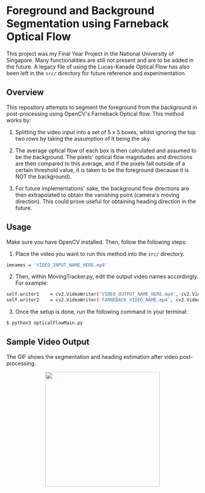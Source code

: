 # Foreground and Background Segmentation using Farneback Optical Flow

This project was my Final Year Project in the National University of Singapore. Many functionalities are still not present and are to be added in the future. A legacy file of using the Lucas-Kanade Optical Flow has also been left in the `src/` directory for future reference and experimentation.

 
## Overview
This repository attempts to segment the foreground from the background in post-processing using OpenCV's Farneback Optical flow. This method works by:

1. Splitting the video input into a set of 5 x 5 boxes, whilst ignoring the top two rows by taking the assumption of it being the sky.

2. The average optical flow of each box is then calculated and assumed to be the background. The pixels' optical flow magnitudes and directions are then compared to this average, and if the pixels fall outside of a certain threshold value, it is taken to be the foreground (because it is NOT the background).

3. For future implementations' sake, the background flow directions are then extrapolated to obtain the vanishing point (camera's moving direction). This could prove useful for obtaining heading direction in the future.

## Usage
Make sure you have OpenCV installed. Then, follow the following steps:

1. Place the video you want to run this method into the `src/` directory. 

```bash
imnames = 'VIDEO_INPUT_NAME_HERE.mp4'
```

2. Then, within MovingTracker.py, edit the output video names accordingly. For example:

``` bash
self.writer1    = cv2.VideoWriter('VIDEO_OUTPUT_NAME_HERE.mp4', cv2.VideoWriter_fourcc(*'XVID'),25, (self.width, self.height))         # Displays the video output
self.writer2    = cv2.VideoWriter('FARNEBACK_VIDEO_NAME.mp4', cv2.VideoWriter_fourcc(*'XVID'),25, (self.width, int(self.height))))     # Displays the farneback output
```

3. Once the setup is done, run the following command in your terminal:
```bash
$ python3 opticalFlowMain.py
```

## Sample Video Output
The GIF shows the segmentation and heading estimation after video post-processing.
<p align="center">
  <img src="demo/OpFlow_Segment_Output.gif" height=300>
</p>  
